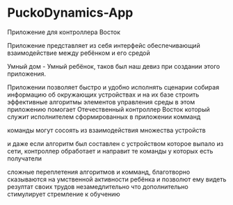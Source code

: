 # PuckoDynamics-App
Приложение для контроллера Восток


Приложение представляет из себя интерфейс обеспечивающий взаимодействие между ребёнком и его средой

Умный дом - Умный ребёнок, таков был наш девиз при создании этого приложения.

Приложении позволяет быстро и удобно исполнять сценарии
собирая информацию об окружающих устройствах
и на их базе строить эффективные алгоритмы элементов управления среды
в этом приложению помогает Отечественный контроллер Восток
который служит исполнителем сформированных в приложении комманд

команды могут сосоять из взаимодействия множества устройств

и даже если алгоритм был составлен с устройством которое выпало из сети,
контроллер обработает и направит те команды у которых есть получатели

сложные переплетения алгоритмов и комманд, благотворно сказываются на умственной активности ребёнка
и позволют ему видеть резултат своих трудов незамедлительно что дополнительно стимулирует стремление к обучению